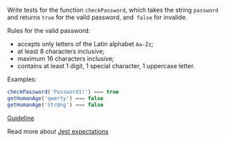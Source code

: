 Write tests for the function `checkPassword`, which takes the string `password` and returns `true` for the valid password, and` false` for invalide.  

Rules for the valid password:
- accepts only letters of the Latin alphabet `Aa-Zz`;
- at least 8 characters inclusive;
- maximum 16 characters inclusive;
- contains at least 1 digit, 1 special character, 1 uppercase letter.

Examples:
```js
checkPassword('Password1!') === true
getHumanAge('qwerty') === false
getHumanAge('Str@ng') === false
```

[Guideline](https://github.com/mate-academy/js_task-guideline/blob/master/README.md)

Read more about [Jest expectations](https://jestjs.io/uk/docs/expect)